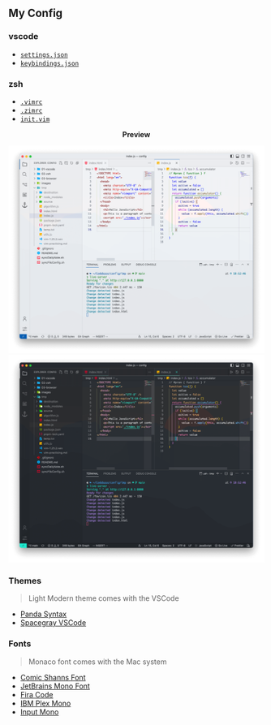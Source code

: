 ## My Config

### vscode

- [`settings.json`](./vscode/settings.json)
- [`keybindings.json`](./vscode/keybindings.json)

### zsh

- [`.vimrc`](./zsh/.vimrc)
- [`.zimrc`](./zsh/.zimrc)
- [`init.vim`](./zsh/init.vim)

<p align="center"><b>Preview</b></p>

<p align="center">
<img src="./images/theme-LightModern.png">
<img src="./images/theme-PandaSyntax2.png">
<!-- <img src="./images/theme-SpacegrayEightiesDark.png"> -->
</p>

### Themes

> Light Modern theme comes with the VSCode

- [Panda Syntax](https://github.com/tinkertrain/panda-syntax-vscode)
- [Spacegray VSCode](https://github.com/mihai-vlc/spacegray-vscode)

### Fonts

> Monaco font comes with the Mac system

- [Comic Shanns Font](https://github.com/shannpersand/comic-shanns)
- [JetBrains Mono Font](https://github.com/JetBrains/JetBrainsMono)
- [Fira Code](https://github.com/tonsky/FiraCode)
- [IBM Plex Mono](https://github.com/IBM/plex)
- [Input Mono](https://input.djr.com/)
